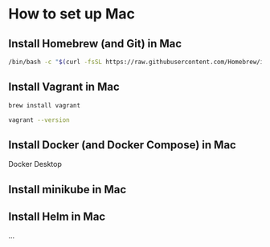 # How to set up Mac

## Install Homebrew (and Git) in Mac

```bash
/bin/bash -c "$(curl -fsSL https://raw.githubusercontent.com/Homebrew/install/HEAD/install.sh)"
```

## Install Vagrant in Mac

```bash
brew install vagrant

vagrant --version
```

## Install Docker (and Docker Compose) in Mac

Docker Desktop

## Install minikube in Mac

## Install Helm in Mac

...
